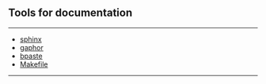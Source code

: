 ## Tools for documentation
---
- [sphinx](https://www.sphinx-doc.org/en/master/index.html)
- [gaphor](https://docs.gaphor.org/en/latest/index.html)
- [bpaste](https://bpa.st/)
- [Makefile](https://www.gnu.org/software/make/manual/make.html)
---

